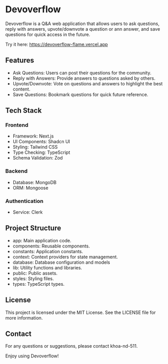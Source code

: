 # Devoverflow
Devoverflow is a Q&A web application that allows users to ask questions, reply with answers, upvote/downvote a question or ann answer, and save questions for quick access in the future.

Try it here: https://devoverflow-flame.vercel.app

## Features
- Ask Questions: Users can post their questions for the community.
- Reply with Answers: Provide answers to questions asked by others.
- Upvote/Downvote: Vote on questions and answers to highlight the best content.
- Save Questions: Bookmark questions for quick future reference.
## Tech Stack
### Frontend
- Framework: Next.js
- UI Components: Shadcn UI
- Styling: Tailwind CSS
- Type Checking: TypeScript
- Schema Validation: Zod
### Backend
- Database: MongoDB
- ORM: Mongoose
### Authentication
- Service: Clerk

## Project Structure
- app: Main application code.
- components: Reusable components.
- constants: Application constants.
- context: Context providers for state management.
- database: Database configuration and models
- lib: Utility functions and libraries.
- public: Public assets.
- styles: Styling files.
- types: TypeScript types.

## License
This project is licensed under the MIT License. See the LICENSE file for more information.

## Contact
For any questions or suggestions, please contact khoa-nd-511.

Enjoy using Devoverflow!
